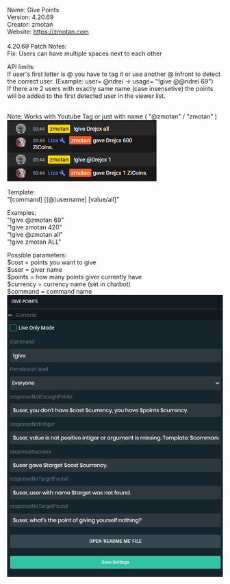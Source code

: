  Name: 		Give Points<br />
 Version: 	4.20.69<br />
 Creator: 	zmotan<br />
 Website:	https://zmotan.com<br />
<br />
 4.20.69 Patch Notes:<br />
Fix: Users can have multiple spaces next to each other<br />

API limits:<br />
If user's first letter is @ you have to tag it or use another @ infront to detect the correct user. (Example: user= @ndrei -> usage= "!give @@ndrei 69")<br />
If there are 2 users with exactly same name (case insensetive) the points will be added to the first detected user in the viewer list.  <br /><br />

 Note: Works with Youtube Tag or just with name ( "@zmotan" / "zmotan" )<br />
 ![Preview Image](https://github.com/zmotan/Streamlabs-Chatbot-Give-command-for-Youtube/blob/main/Preview.png)
 <br />

Template: 	<br />
"[command] [(@)username] [value/all]"<br />

Examples: 	<br />
"!give @zmotan 69"<br />
"!give zmotan 420"<br />
"!give @zmotan all"<br />
"!give zmotan ALL"<br />

Possible parameters:<br />
$cost = points you want to give<br />
$user = giver name<br />
$points = how many points giver currently have<br />
$currency = currency name (set in chatbot)<br />
$command = command name<br />
![Preview SLChatbot](https://github.com/zmotan/Streamlabs-Chatbot-Give-command-for-Youtube/blob/main/PreviewSLChatbot.png)<br/>
